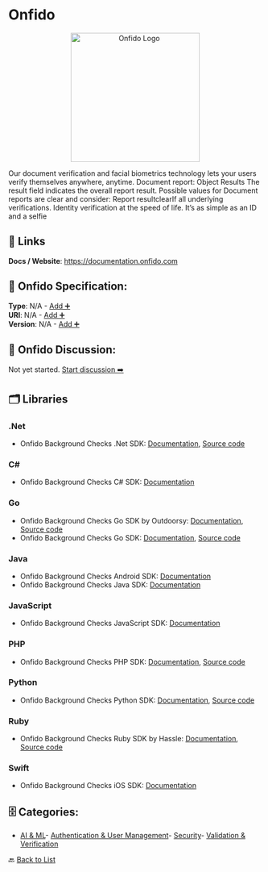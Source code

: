 # Onfido
<p align="center">
    <img width="256" src="https://raw.githubusercontent.com/apis-list/apis-list/main/apis/onfido/logo_256x256.png" alt="Onfido Logo"/>
</p>
Our document verification and facial biometrics technology lets your users verify themselves anywhere, anytime.  Document report: Object Results The result field indicates the overall report result.  Possible values for Document reports are clear and consider: Report resultclearIf all underlying verifications. Identity verification at the speed of life.  It’s as simple as an ID and a selfie

##  🔗 Links
**Docs / Website**: https://documentation.onfido.com

## 🧬 Onfido Specification:
**Type**: N/A - [Add ➕](https://github.com/apis-list/apis-list/edit/main/apis.yaml#L13852)  
**URI**: N/A - [Add ➕](https://github.com/apis-list/apis-list/edit/main/apis.yaml#L13852)  
**Version**: N/A - [Add ➕](https://github.com/apis-list/apis-list/edit/main/apis.yaml#L13852)

## 💬 Onfido Discussion:
Not yet started. [Start discussion ➡️](https://github.com/apis-list/apis-list/discussions/new)

## 🗂️ Libraries
### .Net
- Onfido Background Checks .Net SDK: [Documentation](https://github.com/onfido/onfido.net), [Source code](https://www.nuget.org/packages/Onfido.NET)
### C#
- Onfido Background Checks C# SDK: [Documentation](https://github.com/onfido/api-csharp-client)
### Go
-  Onfido Background Checks Go SDK by Outdoorsy: [Documentation](https://onfido.com/documentation#client-libraries), [Source code](https://github.com/outdoorsy/onfido)
- Onfido Background Checks Go SDK: [Documentation](https://onfido.com/documentation#go), [Source code](https://github.com/outdoorsy/onfido)
### Java
- Onfido Background Checks Android SDK: [Documentation](https://github.com/onfido/onfido-android-sdk)
- Onfido Background Checks Java SDK: [Documentation](https://github.com/onfido/api-java-client)
### JavaScript
- Onfido Background Checks JavaScript SDK: [Documentation](https://github.com/onfido/api-javascript-client)
### PHP
- Onfido Background Checks PHP SDK: [Documentation](https://onfido.com/documentation#php), [Source code](https://github.com/onfido/php-onfido)
### Python
-  Onfido Background Checks Python SDK: [Documentation](https://onfido.com/documentation#python), [Source code](https://github.com/onfido/pyonfido)
### Ruby
- Onfido Background Checks Ruby SDK by Hassle: [Documentation](https://onfido.com/documentation#ruby), [Source code](https://github.com/hvssle/onfido)
### Swift
- Onfido Background Checks iOS SDK: [Documentation](https://github.com/onfido/onfido-ios-sdk)


## 🗄️ Categories:
- [AI & ML](https://github.com/apis-list/apis-list#ai--ml-)- [Authentication & User Management](https://github.com/apis-list/apis-list#authentication--user-management-)- [Security](https://github.com/apis-list/apis-list#security-)- [Validation & Verification](https://github.com/apis-list/apis-list#validation--verification-)

🔙  [Back to List](https://github.com/apis-list/apis-list)
